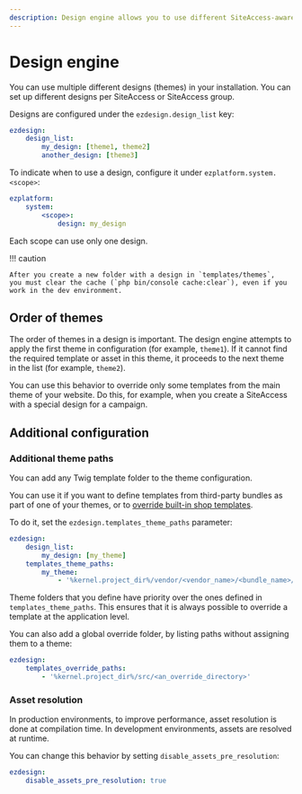 ```yaml
---
description: Design engine allows you to use different SiteAccess-aware themes in your site.
---
```


# Design engine

You can use multiple different designs (themes) in your installation.
You can set up different designs per SiteAccess or SiteAccess group.

Designs are configured under the `ezdesign.design_list` key:

``` yaml
ezdesign:
    design_list:
        my_design: [theme1, theme2]
        another_design: [theme3]
```

To indicate when to use a design, configure it under `ezplatform.system.<scope>`:

``` yaml
ezplatform:
    system:
        <scope>:
            design: my_design
```

Each scope can use only one design.

!!! caution

    After you create a new folder with a design in `templates/themes`,
    you must clear the cache (`php bin/console cache:clear`), even if you work in the dev environment.

## Order of themes

The order of themes in a design is important.
The design engine attempts to apply the first theme in configuration (for example, `theme1`).
If it cannot find the required template or asset in this theme, it proceeds to the next theme in the list (for example, `theme2`).

You can use this behavior to override only some templates from the main theme of your website.
Do this, for example, when you create a SiteAccess with a special design for a campaign.

## Additional configuration

### Additional theme paths

You can add any Twig template folder to the theme configuration.

You can use it if you want to define templates from third-party bundles as part of one of your themes,
or to [override built-in shop templates](../templates/overriding_shop_templates.md).

To do it, set the `ezdesign.templates_theme_paths` parameter:

``` yaml
ezdesign:
    design_list:
        my_design: [my_theme]
    templates_theme_paths:
        my_theme:
            - '%kernel.project_dir%/vendor/<vendor_name>/<bundle_name>/Resources/views'
```

Theme folders that you define have priority over the ones defined in `templates_theme_paths`.
This ensures that it is always possible to override a template at the application level.

You can also add a global override folder, by listing paths without assigning them to a theme:

``` yaml
ezdesign:
    templates_override_paths:
        - '%kernel.project_dir%/src/<an_override_directory>'
```

### Asset resolution

In production environments, to improve performance, asset resolution is done at compilation time.
In development environments, assets are resolved at runtime.

You can change this behavior by setting `disable_assets_pre_resolution`:

``` yaml
ezdesign:
    disable_assets_pre_resolution: true
```
